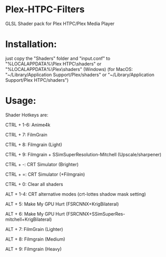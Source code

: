# Plex-HTPC-Filters
GLSL Shader pack for Plex HTPC/Plex Media Player
# Installation:
just copy the "Shaders" folder and "input.conf" to "%LOCALAPPDATA%\Plex HTPC\shaders" or "%LOCALAPPDATA%\Plex\shaders" (Windows)
(for MacOS: "~/Library/Application Support/Plex/shaders" or "~/Library/Application Support/Plex HTPC/shaders")

 # Usage:

 Shader Hotkeys are:

 CTRL + 1-6: Anime4k 
 
 CTRL + 7: FilmGrain
 
 CTRL + 8: Filmgrain (Light)
 
 CTRL + 9: Filmgrain + SSimSuperResolution-Mitchell (Upscale/sharpener)
 
 CTRL + -: CRT Simulator (Brighter)
 
 CTRL + =: CRT Simulator (+Filmgrain)
 
 CTRL + 0: Clear all shaders

 ALT + 1-4: CRT alternative modes (crt-lottes shadow mask setting)
 
 ALT + 5: Make My GPU Hurt (FSRCNNX+KrigBilateral)
 
 ALT + 6: Make My GPU Hurt (FSRCNNX+SSimSuperRes-mitchell+KrigBilateral)
 
 ALT + 7: FilmGrain (Lighter)
 
 ALT + 8: Filmgrain (Medium)
 
 ALT + 9: Filmgrain (Heavy)
